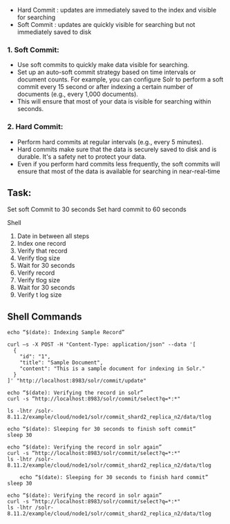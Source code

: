 * Hard Commit : updates are immediately saved to the index and visible for searching
* Soft Commit : updates are quickly visible for searching but not immediately saved to disk


### 1. Soft Commit:
* Use soft commits to quickly make data visible for searching.
* Set up an auto-soft commit strategy based on time intervals or document counts. For example, you can configure Solr to perform a soft commit every 15 second or after indexing a certain number of documents (e.g., every 1,000 documents).
* This will ensure that most of your data is visible for searching within seconds.

### 2. Hard Commit:
* Perform hard commits at regular intervals (e.g., every 5 minutes).
* Hard commits make sure that the data is securely saved to disk and is durable. It's a safety net to protect your data.
* Even if you perform hard commits less frequently, the soft commits will ensure that most of the data is available for searching in near-real-time


## Task:
Set soft Commit to 30 seconds
Set hard commit to 60 seconds

Shell

1. Date in between all steps
2. Index one record
3. Verify that record
4. Verify tlog size
5. Wait for 30 seconds
6. Verify record
7. Verify tlog size
8. Wait for 30 seconds
9. Verify t log size



## Shell Commands

    echo “$(date): Indexing Sample Record”
    
    curl —s -X POST -H "Content-Type: application/json" --data '[
      {
        "id": "1",
        "title": "Sample Document",
        "content": "This is a sample document for indexing in Solr."
      }
    ]' "http://localhost:8983/solr/commit/update"
    
    echo “$(date): Verifying the record in solr”
    curl -s “http://localhost:8983/solr/commit/select?q=*:*"
    
    ls -lhtr /solr-8.11.2/example/cloud/node1/solr/commit_shard2_replica_n2/data/tlog
    
    echo “$(date): Sleeping for 30 seconds to finish soft commit”
    sleep 30
    
    echo “$(date): Verifying the record in solr again”
    curl -s “http://localhost:8983/solr/commit/select?q=*:*"
    ls -lhtr /solr-8.11.2/example/cloud/node1/solr/commit_shard2_replica_n2/data/tlog
    
    	echo “$(date): Sleeping for 30 seconds to finish hard commit”
    sleep 30
    
    echo “$(date): Verifying the record in solr again”
    curl -s “http://localhost:8983/solr/commit/select?q=*:*"
    ls -lhtr /solr-8.11.2/example/cloud/node1/solr/commit_shard2_replica_n2/data/tlog
